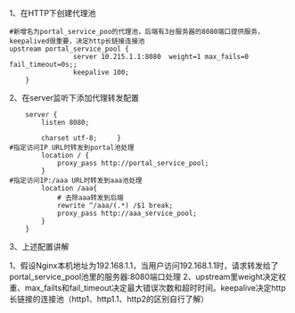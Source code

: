 1、在HTTP下创建代理池   
```
#新增名为portal_service_poo的代理池，后端有3台服务器的8080端口提供服务，keepalived很重要，决定http长链接连接池
upstream portal_service_pool {
                server 10.215.1.1:8080  weight=1 max_fails=0 fail_timeout=0s;;
                keepalive 100;
    }
```

2、在server监听下添加代理转发配置
```
    server {
        listen 8080;

        charset utf-8;     }
#指定访问IP URL时转发到portal池处理
        location / {
            proxy_pass http://portal_service_pool;
        }
#指定访问IP:/aaa URL时转发到aaa池处理
        location /aaa{
            # 去除aaa转发到后端
            rewrite ^/aaa/(.*) /$1 break;
            proxy_pass http://aaa_service_pool;
        }
    }
```

3、上述配置讲解

1、假设Nginx本机地址为192.168.1.1，当用户访问192.168.1.1时，请求转发给了portal_service_pool池里的服务器:8080端口处理
2、upstream里weight决定权重、max_failts和fail_timeout决定最大错误次数和超时时间。keepalive决定http长链接的连接池（http1、http1.1、http2的区别自行了解）